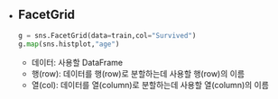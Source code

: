 
-  FacetGrid
    -
    ```python
    g = sns.FacetGrid(data=train,col="Survived")
    g.map(sns.histplot,"age")
    ```
    
    - 데이터: 사용할 DataFrame
    - 행(row): 데이터를 행(row)로 분할하는데 사용할 행(row)의 이름
    - 열(col): 데이터를 열(column)로 분할하는데 사용할 열(column)의 이름
 
